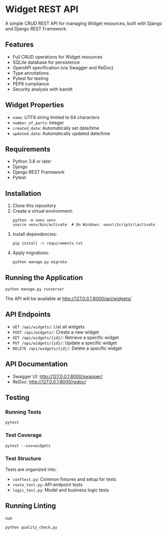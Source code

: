 # Widget REST API

A simple CRUD REST API for managing Widget resources, built with Django and Django REST Framework.

## Features

- Full CRUD operations for Widget resources
- SQLite database for persistence
- OpenAPI specification (via Swagger and ReDoc)
- Type annotations
- Pytest for testing
- PEP8 compliance
- Security analysis with bandit

## Widget Properties

- `name`: UTF8 string limited to 64 characters
- `number_of_parts`: Integer
- `created_date`: Automatically set date/time
- `updated_date`: Automatically updated date/time

## Requirements

- Python 3.8 or later
- Django
- Django REST Framework
- Pytest

## Installation

1. Clone this repository
2. Create a virtual environment:
   ```
   python -m venv venv
   source venv/bin/activate  # On Windows: venv\\Scripts\\activate
   ```
3. Install dependencies:
   ```
   pip install -r requirements.txt
   ```
4. Apply migrations:
   ```
   python manage.py migrate
   ```

## Running the Application

```
python manage.py runserver
```

The API will be available at http://127.0.0.1:8000/api/widgets/

## API Endpoints

- `GET /api/widgets/`: List all widgets
- `POST /api/widgets/`: Create a new widget
- `GET /api/widgets/{id}/`: Retrieve a specific widget
- `PUT /api/widgets/{id}/`: Update a specific widget
- `DELETE /api/widgets/{id}/`: Delete a specific widget

## API Documentation

- Swagger UI: http://127.0.0.1:8000/swagger/
- ReDoc: http://127.0.0.1:8000/redoc/

## Testing

### Running Tests

```
pytest
```

### Test Coverage

```
pytest --cov=widgets
```

### Test Structure

Tests are organized into:
- `conftest.py`: Common fixtures and setup for tests
- `route_test.py`: API endpoint tests
- `logic_test.py`: Model and business logic tests

## Running Linting

run
```
python quality_check.py
```

